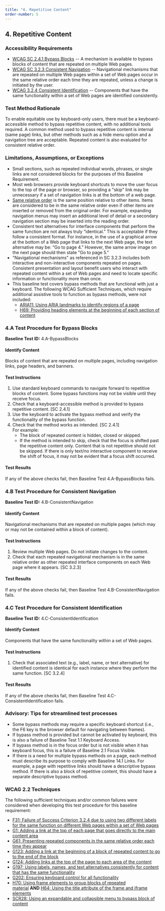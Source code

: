 ```yaml
---
title: "4. Repetitive Content"
order-number: 5
---
```

## 4. Repetitive Content

### Accessibility Requirements

-   [WCAG SC 2.4.1 Bypass Blocks](https://www.w3.org/WAI/WCAG22/Understanding/bypass-blocks) -- A mechanism is available to bypass blocks of content that are repeated on multiple Web pages.
-   [WCAG SC 3.2.3 Consistent Navigation](https://www.w3.org/WAI/WCAG22/Understanding/consistent-navigation) -- Navigational mechanisms that are repeated on multiple Web pages within a set of Web pages occur in the same relative order each time they are repeated, unless a change is initiated by the user.
-   [WCAG 3.2.4 Consistent Identification](https://www.w3.org/WAI/WCAG22/Understanding/consistent-identification) -- Components that have the same functionality within a set of Web pages are identified consistently.

### Test Method Rationale

To enable equitable use by keyboard-only users, there must be a keyboard-accessible method to bypass repetitive content, with no additional tools required. A common method used to bypass repetitive content is internal (same page) links, but other methods such as a hide menu option and a navigation tree are acceptable. Repeated content is also evaluated for consistent relative order.

### Limitations, Assumptions, or Exceptions
* Small sections, such as repeated individual words, phrases, or single links are not considered blocks for the purposes of this Baseline Requirement.
* Most web browsers provide keyboard shortcuts to move the user focus to the top of the page or browser, so providing a "skip" link may be unnecessary if a set of navigation links is at the bottom of a web page.
* [Same relative order](https://www.w3.org/TR/WCAG22/#dfn-same-relative-order) is the same position relative to other items. Items are considered to be in the same relative order even if other items are inserted or removed from the original order. For example, expanding navigation menus may insert an additional level of detail or a secondary navigation section may be inserted into the reading order.
* Consistent text alternatives for interface components that perform the same function are not always truly “identical.” This is acceptable if they follow a consistent format. For instance, in the use of a graphical arrow at the bottom of a Web page that links to the next Web page, the text alternative may be: “Go to page 4.” However, the same arrow image on the next page should then state "Go to page 5."
* "Navigational mechanisms" as referenced in SC 3.2.3 includes both interactive and non-interactive components repeated on pages. Consistent presentation and layout benefit users who interact with repeated content within a set of Web pages and need to locate specific information or functionality more than once. 
*   This baseline test covers bypass methods that are functional with just a keyboard. The following WCAG Sufficient Techniques, which require additional assistive tools to function as bypass methods, were not included:
    -   [ARIA11: Using ARIA landmarks to identify regions of a page](https://www.w3.org/WAI/WCAG22/Techniques/aria/ARIA11)
    -   [H69: Providing heading elements at the beginning of each section of content](https://www.w3.org/WAI/WCAG22/Techniques/html/H69)

### 4.A Test Procedure for Bypass Blocks

**Baseline Test ID:** 4.A-BypassBlocks
#### Identify Content
<p id="AIC">Blocks of content that are repeated on multiple pages, including navigation links, page headers, and banners.</p>

#### Test Instructions
<ol id="ATI">
    <li id="ATI-1">Use standard keyboard commands to navigate forward to repetitive blocks of content. Some bypass functions may not be visible until they receive focus.</li>
    <li id="ATI-2">Check that a keyboard-accessible method is provided to bypass repetitive content. [SC 2.4.1]</li>
    <li id="ATI-3">Use the keyboard to activate the bypass method and verify the functionality of the bypass function.</li>
    <li id="ATI-4">Check that the method works as intended. [SC 2.4.1]<br>
        For example:
        <ul>
            <li>The block of repeated content is hidden, closed or skipped.</li>
            <li>If the method is intended to skip, check that the focus is shifted past the repetitive content only. Content that is not repetitive should not be skipped. If there is only text/no interactive component to receive the shift of focus, it may not be evident that a focus shift occurred.</li>
        </ul></li>
</ol>

#### Test Results
<p id="ATR">If any of the above checks fail, then Baseline Test 4.A-BypassBlocks fails.</p>

### 4.B Test Procedure for Consistent Navigation

**Baseline Test ID:** 4.B-ConsistentNavigation
#### Identify Content
<p id="BIC">Navigational mechanisms that are repeated on multiple pages (which may or may not be contained within a block of content).</p>

#### Test Instructions
<ol id="BTI">
    <li id="BTI-1">Review multiple Web pages. Do not initiate changes to the content.</li>
    <li id="BTI-2">Check that each repeated navigational mechanism is in the same relative order as other repeated interface components on each Web page where it appears. [SC 3.2.3]</li>
</ol>

#### Test Results
<p id="BTR">If any of the above checks fail, then Baseline Test 4.B-ConsistentNavigation fails.</p>

### 4.C Test Procedure for Consistent Identification

**Baseline Test ID:** 4.C-ConsistentIdentification
#### Identify Content
<p id="CIC">Components that have the same functionality within a set of Web pages.</p>

#### Test Instructions
<ol id="CTI">
    <li id="CTI-1">Check that associated text (e.g., label, name, or text alternative) for identified content is identical for each instance where they perform the same function. [SC 3.2.4] </li>
</ol>

#### Test Results
<p id="CTR">If any of the above checks fail, then Baseline Test 4.C-ConsistentIdentification fails.</p>

### Advisory: Tips for streamlined test processes

-   Some bypass methods may require a specific keyboard shortcut (i.e., the F6 key is the browser default for navigating between frames).
-   If bypass method is provided but cannot be activated by keyboard, this is also a failure of Baseline Test 1.1 Keyboard Access.
-   If bypass method is in the focus order but is not visible when it has keyboard focus, this is a failure of Baseline 2.1 Focus Visible.
-   If there is a need for multiple bypass methods on a page, each method must describe its purpose to comply with Baseline 14.1 Links. For example, a page with repetitive links should have a descriptive bypass method. If there is also a block of repetitive content, this should have a separate descriptive bypass method.

### WCAG 2.2 Techniques

The following sufficient techniques and/or common failures were considered when developing this test procedure for this baseline requirement:

-   [F31: Failure of Success Criterion 3.2.4 due to using two different labels for the same function on different Web pages within a set of Web pages](https://www.w3.org/WAI/WCAG22/Techniques/failures/F31)
-   [G1: Adding a link at the top of each page that goes directly to the main content area](https://www.w3.org/WAI/WCAG22/Techniques/general/G1)
-   [G61: Presenting repeated components in the same relative order each time they appear](https://www.w3.org/WAI/WCAG22/Techniques/general/G61)
-   [G123: Adding a link at the beginning of a block of repeated content to go to the end of the block](https://www.w3.org/WAI/WCAG22/Techniques/general/G123)
-   [G124: Adding links at the top of the page to each area of the content](https://www.w3.org/WAI/WCAG22/Techniques/general/G124)
-   [G197: Using labels, names, and text alternatives consistently for content that has the same functionality](https://www.w3.org/WAI/WCAG22/Techniques/general/G197)
-   [G202: Ensuring keyboard control for all functionality](https://www.w3.org/WAI/WCAG22/Techniques/general/G202)
-   [H70: Using frame elements to group blocks of repeated material](https://www.w3.org/WAI/WCAG22/Techniques/html/H70) **AND** [H64: Using the title attribute of the frame and iframe elements](https://www.w3.org/WAI/WCAG22/Techniques/html/H64)
-   [SCR28: Using an expandable and collapsible menu to bypass block of content](https://www.w3.org/TR/WCAG20-TECHS/SCR28.html)
